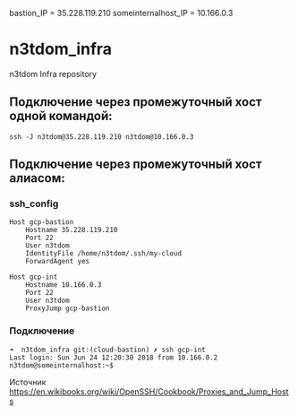 bastion_IP = 35.228.119.210
someinternalhost_IP = 10.166.0.3

# n3tdom_infra
n3tdom Infra repository

## Подключение через промежуточный хост одной командой:
    ssh -J n3tdom@35.228.119.210 n3tdom@10.166.0.3

## Подключение через промежуточный хост алиасом:
### ssh_config
    Host gcp-bastion
        Hostname 35.228.119.210
        Port 22
        User n3tdom
        IdentityFile /home/n3tdom/.ssh/my-cloud
        ForwardAgent yes

    Host gcp-int
        Hostname 10.166.0.3
        Port 22
        User n3tdom
        ProxyJump gcp-bastion

### Подключение
    ➜  n3tdom_infra git:(cloud-bastion) ✗ ssh gcp-int
    Last login: Sun Jun 24 12:20:30 2018 from 10.166.0.2
    n3tdom@someinternalhost:~$ 

Источник https://en.wikibooks.org/wiki/OpenSSH/Cookbook/Proxies_and_Jump_Hosts

